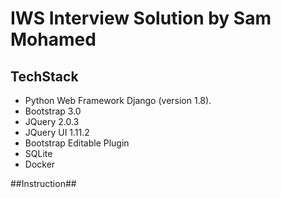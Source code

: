 # IWS Interview Solution by Sam Mohamed

## TechStack ##
- Python Web Framework Django (version 1.8).
- Bootstrap 3.0
- JQuery 2.0.3
- JQuery UI 1.11.2
- Bootstrap Editable Plugin
- SQLite
- Docker

##Instruction##



